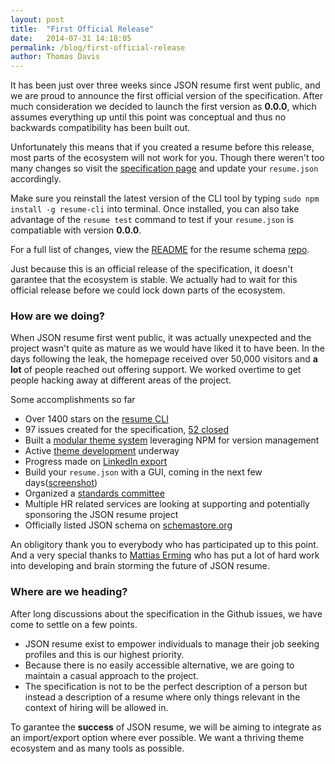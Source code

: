```yaml
---
layout: post
title:  "First Official Release"
date:   2014-07-31 14:18:05
permalink: /blog/first-official-release
author: Thomas Davis
---
```



It has been just over three weeks since JSON resume first went public, and we are proud to announce the first official version of the specification. After much consideration we decided to launch the first version as **0.0.0**, which assumes everything up until this point was conceptual and thus no backwards compatibility has been built out.

Unfortunately this means that if you created a resume before this release, most parts of the ecosystem will not work for you. Though there weren't too many changes so visit the [specification page](/specification) and update your `resume.json` accordingly.

Make sure you reinstall the latest version of the CLI tool by typing `sudo npm install -g resume-cli` into terminal. Once installed, you can also take advantage of the `resume test` command to test if your `resume.json` is compatiable with version **0.0.0**.

For a full list of changes, view the [README](https://github.com/jsonresume/resume-schema#change-log) for the resume schema [repo](https://github.com/jsonresume/resume-schema).

Just because this is an official release of the specification, it doesn't garantee that the ecosystem is stable. We actually had to wait for this official release before we could lock down parts of the ecosystem.

### How are we doing?

When JSON resume first went public, it was actually unexpected and the project wasn't quite as mature as we would have liked it to have been. In the days following the leak, the homepage received over 50,000 visitors and **a lot** of people reached out offering support. We worked overtime to get people hacking away at different areas of the project.

Some accomplishments so far

* Over 1400 stars on the [resume CLI](https://github.com/jsonresume/resume-cli)
* 97 issues created for the specification, [52 closed](https://github.com/jsonresume/resume-schema/issues?q=is%3Aissue+is%3Aclosed)	
* Built a [modular theme system](https://github.com/jsonresume/theme-manager) leveraging NPM for version management
* Active [theme development](http://node-modules.com/search?q=jsonresume-theme-*) underway
* Progress made on [LinkedIn export](http://node-modules.com/search?q=jsonresume-theme-*)
* Build your `resume.json` with a GUI, coming in the next few days([screenshot](http://i.imgur.com/RYqIdUp.png))
* Organized a [standards committee](/team)
* Multiple HR related services are looking at supporting and potentially sponsoring the JSON resume project
* Officially listed JSON schema on [schemastore.org](http://schemastore.org/)

An obligitory thank you to everybody who has participated up to this point. And a very special thanks to [Mattias Erming](https://github.com/erming) who has put a lot of hard work into developing and brain storming the future of JSON resume.

### Where are we heading?

After long discussions about the specification in the Github issues, we have come to settle on a few points. 

* JSON resume exist to empower individuals to manage their job seeking profiles and this is our highest priority. 
* Because there is no easily accessible alternative, we are going to maintain a casual approach to the project.
* The specification is not to be the perfect description of a person but instead a description of a resume where only things relevant in the context of hiring will be allowed in.

To garantee the **success** of JSON resume, we will be aiming to integrate as an import/export option where ever possible. We want a thriving theme ecosystem and as many tools as possible.

